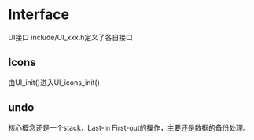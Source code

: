 # Interface

UI接口
include/UI_xxx.h定义了各自接口

## Icons

由UI_init()进入UI_icons_init()

## undo

核心概念还是一个stack，Last-in First-out的操作，主要还是数据的备份处理。